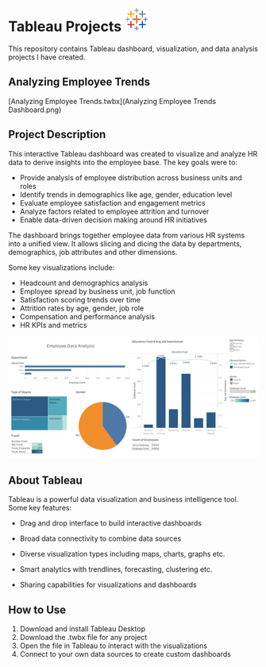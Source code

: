 # Tableau Projects ![icons8-tableau-software-48](https://github.com/MeRohit-Kumar/Analyzing_Employee_Trends--Dashboard/blob/fb8895e49cf7ea971179628e3194091273a7371f/Employee%20Trends%20Analysis/icons8-tableau-software-48.png)

This repository contains Tableau dashboard, visualization, and data analysis projects I have created.

## Analyzing Employee Trends

[Analyzing Employee Trends.twbx](Analyzing Employee Trends Dashboard.png)

## Project Description

This interactive Tableau dashboard was created to visualize and analyze HR data to derive insights into the employee base. The key goals were to:

- Provide analysis of employee distribution across business units and roles
- Identify trends in demographics like age, gender, education level
- Evaluate employee satisfaction and engagement metrics
- Analyze factors related to employee attrition and turnover
- Enable data-driven decision making around HR initiatives

The dashboard brings together employee data from various HR systems into a unified view. It allows slicing and dicing the data by departments, demographics, job attributes and other dimensions.

Some key visualizations include:

- Headcount and demographics analysis
- Employee spread by business unit, job function
- Satisfaction scoring trends over time
- Attrition rates by age, gender, job role
- Compensation and performance analysis
- HR KPIs and metrics

![Tableau Dashboard](https://github.com/MeRohit-Kumar/Analyzing_Employee_Trends--Dashboard/blob/fb8895e49cf7ea971179628e3194091273a7371f/Employee%20Trends%20Analysis/Tableau%20Dashboard.png)

## About Tableau

Tableau is a powerful data visualization and business intelligence tool. Some key features:

- Drag and drop interface to build interactive dashboards

- Broad data connectivity to combine data sources

- Diverse visualization types including maps, charts, graphs etc.

- Smart analytics with trendlines, forecasting, clustering etc.

- Sharing capabilities for visualizations and dashboards

## How to Use

1. Download and install Tableau Desktop
2. Download the .twbx file for any project
3. Open the file in Tableau to interact with the visualizations
4. Connect to your own data sources to create custom dashboards
